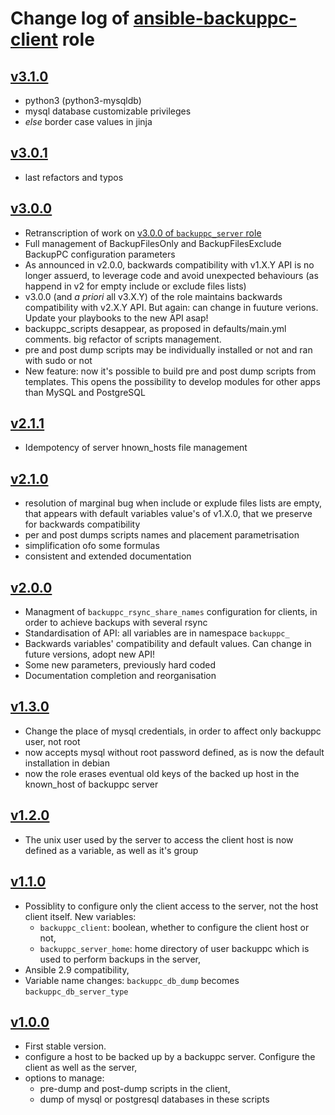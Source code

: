 # Change log of [ansible-backuppc-client](https://github.com/UdelaRInterior/ansible-backuppc-client) role

## [v3.1.0](https://github.com/UdelaRInterior/ansible-backuppc-client/tree/v3.1.0) 

* python3 (python3-mysqldb)
* mysql database customizable privileges
* _else_ border case values in jinja

## [v3.0.1](https://github.com/UdelaRInterior/ansible-backuppc-client/tree/v3.0.1) 

* last refactors and typos

## [v3.0.0](https://github.com/UdelaRInterior/ansible-backuppc-client/tree/v3.0.0) 

* Retranscription of work on [v3.0.0 of `backuppc_server` role](https://github.com/UdelaRInterior/ansible-backuppc/releases/tag/v3.0.0)
* Full management of BackupFilesOnly and BackupFilesExclude BackupPC configuration parameters
* As announced in v2.0.0, backwards compatibility with v1.X.Y API is no longer assuerd, to leverage code and avoid unexpected behaviours (as happend in v2 for empty include or exclude files lists)
* v3.0.0 (and *a priori* all v3.X.Y) of the role maintains backwards compatibility with v2.X.Y API. But again: can change in fuuture verions. Update your playbooks to the new API asap!
* backuppc_scripts desappear, as proposed in defaults/main.yml comments. big refactor of scripts management.
* pre and post dump scripts may be individually installed or not and ran with sudo or not
* New feature: now it's possible to build pre and post dump scripts from templates. This opens the possibility to develop modules for other apps than MySQL and PostgreSQL

## [v2.1.1](https://github.com/UdelaRInterior/ansible-backuppc-client/tree/v2.1.1) 

* Idempotency of server hnown_hosts file management

## [v2.1.0](https://github.com/UdelaRInterior/ansible-backuppc-client/tree/v2.1.0) 

* resolution of marginal bug when include or explude files lists are empty, that appears with default variables value's of v1.X.0, that we preserve for backwards compatibility
* per and post dumps scripts names and placement parametrisation
* simplification ofo some formulas
* consistent and extended documentation

## [v2.0.0](https://github.com/UdelaRInterior/ansible-backuppc-client/tree/v2.0.0)

* Managment of `backuppc_rsync_share_names` configuration for clients, in order to achieve backups with several rsync
* Standardisation of API: all variables are in namespace `backuppc_`
* Backwards variables' compatibility and default values. Can change in future versions, adopt new API!
* Some new parameters, previously hard coded
* Documentation completion and reorganisation

## [v1.3.0](https://github.com/UdelaRInterior/ansible-backuppc-client/tree/v1.3.0) 

* Change the place of mysql credentials, in order to affect only backuppc user, not root
* now accepts mysql without root password defined, as is now the default installation in debian  
* now the role erases eventual old keys of the backed up host in the known_host of backuppc server 

## [v1.2.0](https://github.com/UdelaRInterior/ansible-backuppc-client/tree/v1.2.0) 

* The unix user used by the server to access the client host is now defined as a variable, as well as it's group 

## [v1.1.0](https://github.com/UdelaRInterior/ansible-backuppc-client/tree/v1.1.0) 

* Possiblity to configure only the client access to the server, not the host client itself. New variables: 
  *  `backuppc_client`: boolean, whether to configure the client host or not,
  * `backuppc_server_home`:  home directory of user backuppc which is used to perform backups in the server,
* Ansible 2.9 compatibility,
* Variable name changes: `backuppc_db_dump` becomes `backuppc_db_server_type`


## [v1.0.0](https://github.com/UdelaRInterior/ansible-backuppc-client/tree/v1.0.0) 

* First stable version. 
* configure a host to be backed up by a backuppc server. Configure the client as well as the server,
* options to manage:
  * pre-dump and post-dump scripts in the client,  
  * dump of mysql or postgresql databases in these scripts

